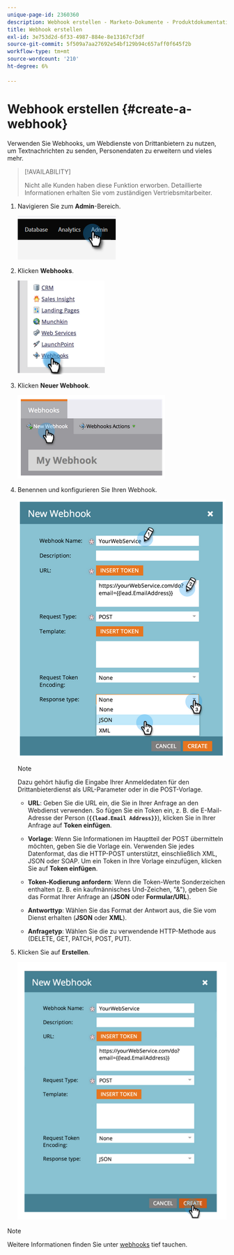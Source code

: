 ```yaml
---
unique-page-id: 2360360
description: Webhook erstellen - Marketo-Dokumente - Produktdokumentation
title: Webhook erstellen
exl-id: 3e753d2d-6f33-4987-884e-8e13167cf3df
source-git-commit: 5f509a7aa27692e54bf129b94c657aff0f645f2b
workflow-type: tm+mt
source-wordcount: '210'
ht-degree: 6%

---
```


# Webhook erstellen {#create-a-webhook}

Verwenden Sie Webhooks, um Webdienste von Drittanbietern zu nutzen, um Textnachrichten zu senden, Personendaten zu erweitern und vieles mehr.

>[!AVAILABILITY]
>
>Nicht alle Kunden haben diese Funktion erworben. Detaillierte Informationen erhalten Sie vom zuständigen Vertriebsmitarbeiter.

1. Navigieren Sie zum **Admin**-Bereich.

   ![](assets/create-a-webhook-1.png)

1. Klicken **Webhooks**.

   ![](assets/create-a-webhook-2.png)

1. Klicken **Neuer Webhook**.

   ![](assets/create-a-webhook-3.png)

1. Benennen und konfigurieren Sie Ihren Webhook.

   ![](assets/create-a-webhook-4.png)

   >[!NOTE]
   >
   >Dazu gehört häufig die Eingabe Ihrer Anmeldedaten für den Drittanbieterdienst als URL-Parameter oder in die POST-Vorlage.

   * **URL**: Geben Sie die URL ein, die Sie in Ihrer Anfrage an den Webdienst verwenden. So fügen Sie ein Token ein, z. B. die E-Mail-Adresse der Person (**`{{lead.Email Address}}`**), klicken Sie in Ihrer Anfrage auf **Token einfügen**.

   * **Vorlage**: Wenn Sie Informationen im Hauptteil der POST übermitteln möchten, geben Sie die Vorlage ein. Verwenden Sie jedes Datenformat, das die HTTP-POST unterstützt, einschließlich XML, JSON oder SOAP. Um ein Token in Ihre Vorlage einzufügen, klicken Sie auf **Token einfügen**.

   * **Token-Kodierung anfordern**: Wenn die Token-Werte Sonderzeichen enthalten (z. B. ein kaufmännisches Und-Zeichen, &quot;&amp;&quot;), geben Sie das Format Ihrer Anfrage an (**JSON** oder **Formular/URL**).

   * **Antworttyp**: Wählen Sie das Format der Antwort aus, die Sie vom Dienst erhalten (**JSON** oder **XML**).

   * **Anfragetyp**: Wählen Sie die zu verwendende HTTP-Methode aus (DELETE, GET, PATCH, POST, PUT).

1. Klicken Sie auf **Erstellen**.

   ![](assets/create-a-webhook-5.png)

>[!NOTE]
>
>Weitere Informationen finden Sie unter [webhooks](https://developers.marketo.com/documentation/webhooks/) tief tauchen.
